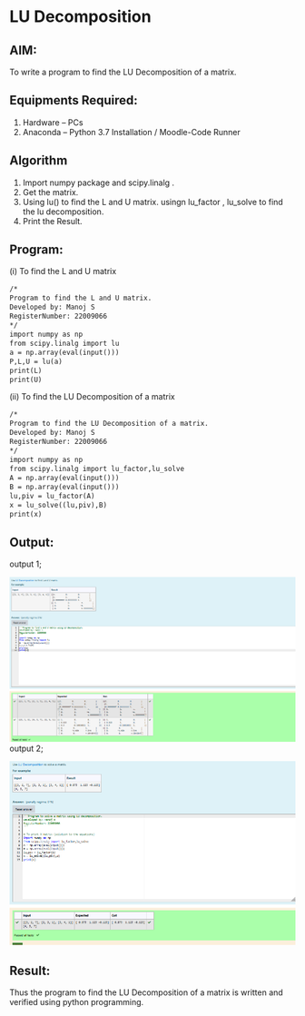 # LU Decomposition 

## AIM:
To write a program to find the LU Decomposition of a matrix.

## Equipments Required:
1. Hardware – PCs
2. Anaconda – Python 3.7 Installation / Moodle-Code Runner

## Algorithm
1. Import numpy package and scipy.linalg .  
2. Get the matrix.
3. Using lu() to find the L and U matrix.
    usingn lu_factor , lu_solve to find the lu decomposition. 
4. Print the Result.

## Program:
(i) To find the L and U matrix
```
/*
Program to find the L and U matrix.
Developed by: Manoj S
RegisterNumber: 22009066
*/
import numpy as np
from scipy.linalg import lu
a = np.array(eval(input()))
P,L,U = lu(a)
print(L)
print(U)
```
(ii) To find the LU Decomposition of a matrix
```
/*
Program to find the LU Decomposition of a matrix.
Developed by: Manoj S
RegisterNumber: 22009066
*/
import numpy as np
from scipy.linalg import lu_factor,lu_solve
A = np.array(eval(input()))
B = np.array(eval(input()))
lu,piv = lu_factor(A) 
x = lu_solve((lu,piv),B)
print(x)
```

## Output:
output 1;

![l and u matrix](luimg.png)
output 2;

![lu decomposition](ludecimg.png)



## Result:
Thus the program to find the LU Decomposition of a matrix is written and verified using python programming.

